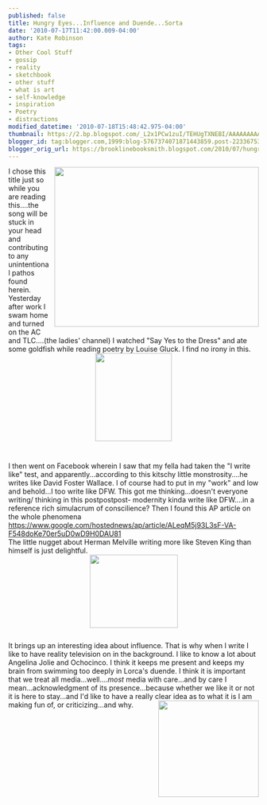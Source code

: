 ```yaml
---
published: false
title: Hungry Eyes...Influence and Duende...Sorta
date: '2010-07-17T11:42:00.009-04:00'
author: Kate Robinson
tags:
- Other Cool Stuff
- gossip
- reality
- sketchbook
- other stuff
- what is art
- self-knowledge
- inspiration
- Poetry
- distractions
modified_datetime: '2010-07-18T15:48:42.975-04:00'
thumbnail: https://2.bp.blogspot.com/_L2x1PCw1zuI/TEHUgTXNEBI/AAAAAAAAAGg/KHhzzHAOIZA/s72-c/musica_de-eric-carmen.jpg
blogger_id: tag:blogger.com,1999:blog-5767374071871443859.post-2233675346433512833
blogger_orig_url: https://brooklinebooksmith.blogspot.com/2010/07/hungry-eyesinfluence-and-duendesorta.html
---
```


<a href="https://2.bp.blogspot.com/_L2x1PCw1zuI/TEHUgTXNEBI/AAAAAAAAAGg/KHhzzHAOIZA/s1600/musica_de-eric-carmen.jpg"><img style="MARGIN: 0px 0px 10px 10px; WIDTH: 411px; FLOAT: right; HEIGHT: 321px; CURSOR: hand" id="BLOGGER_PHOTO_ID_5494906671787216914" border="0" alt="" src="https://2.bp.blogspot.com/_L2x1PCw1zuI/TEHUgTXNEBI/AAAAAAAAAGg/KHhzzHAOIZA/s320/musica_de-eric-carmen.jpg" /></a>I chose this title just so while you are reading this....the song will be stuck in your head and contributing to any unintentional pathos found herein. Yesterday after work I swam home and turned on the AC and TLC....(the ladies' channel) I watched "Say Yes to the Dress" and ate some goldfish while reading poetry by Louise Gluck. I find no irony in this.<img style="TEXT-ALIGN: center; MARGIN: 0px auto 10px; WIDTH: 154px; DISPLAY: block; HEIGHT: 177px; CURSOR: hand" id="BLOGGER_PHOTO_ID_5494906088311157250" border="0" alt="" src="https://3.bp.blogspot.com/_L2x1PCw1zuI/TEHT-Vvq8gI/AAAAAAAAAGI/-gsObFm9yuE/s320/1491928437_36b64cdfc5.jpg" /><br /><div><div><div>I then went on Facebook wherein I saw that my fella had taken the "I write like" test, and apparently...according to this kitschy little monstrosity....he writes like David Foster Wallace. I of course had to put in my "work" and low and behold...I too write like DFW. This got me thinking...doesn't everyone writing/ thinking in this postpostpost- modernity kinda write like DFW....in a reference rich simulacrum of conscilience? Then I found this AP article on the whole phenomena <a href="https://www.google.com/hostednews/ap/article/ALeqM5j93L3sF-VA-F548doKe70er5uD0wD9H0DAU81">https://www.google.com/hostednews/ap/article/ALeqM5j93L3sF-VA-F548doKe70er5uD0wD9H0DAU81</a><br />The little nugget about Herman Melville writing more like Steven King than himself is just delightful.</div><img style="TEXT-ALIGN: center; MARGIN: 0px auto 10px; WIDTH: 177px; DISPLAY: block; HEIGHT: 147px; CURSOR: hand" id="BLOGGER_PHOTO_ID_5494906165797145394" border="0" alt="" src="https://4.bp.blogspot.com/_L2x1PCw1zuI/TEHUC2ZxSzI/AAAAAAAAAGQ/bCJUgrpqD2g/s320/angelina_jolie_edwin-a-salt-brad-pitt-twins-tomkat-tom-cruise-katie-holmes.jpg" /><br /><div>It brings up an interesting idea about influence. That is why when I write I like to have reality television on in the background. I like to know a lot about Angelina Jolie and Ochocinco. I think it keeps me present and keeps my brain from swimming too deeply in Lorca's duende. I think it is important that we treat all media...well....<em>most </em>media with care...and by care I mean...acknowledgment of its presence...because whether we like it or not it is here to stay...and I'd like to have a really clear idea as to what it is I am making fun of, or <a href="https://2.bp.blogspot.com/_L2x1PCw1zuI/TEHUP9Kr16I/AAAAAAAAAGY/TebIGWnPVI8/s1600/chad-johnson.jpg"><img style="MARGIN: 0px 0px 10px 10px; WIDTH: 202px; FLOAT: right; HEIGHT: 194px; CURSOR: hand" id="BLOGGER_PHOTO_ID_5494906390951221154" border="0" alt="" src="https://2.bp.blogspot.com/_L2x1PCw1zuI/TEHUP9Kr16I/AAAAAAAAAGY/TebIGWnPVI8/s320/chad-johnson.jpg" /></a>criticizing...and why.</div></div></div>